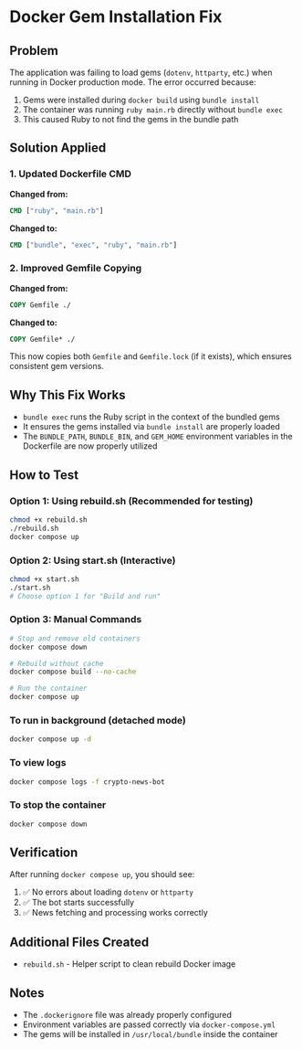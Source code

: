 # Docker Gem Installation Fix

## Problem

The application was failing to load gems (`dotenv`, `httparty`, etc.) when running in Docker production mode. The error occurred because:

1. Gems were installed during `docker build` using `bundle install`
2. The container was running `ruby main.rb` directly without `bundle exec`
3. This caused Ruby to not find the gems in the bundle path

## Solution Applied

### 1. Updated Dockerfile CMD

**Changed from:**

```dockerfile
CMD ["ruby", "main.rb"]
```

**Changed to:**

```dockerfile
CMD ["bundle", "exec", "ruby", "main.rb"]
```

### 2. Improved Gemfile Copying

**Changed from:**

```dockerfile
COPY Gemfile ./
```

**Changed to:**

```dockerfile
COPY Gemfile* ./
```

This now copies both `Gemfile` and `Gemfile.lock` (if it exists), which ensures consistent gem versions.

## Why This Fix Works

- `bundle exec` runs the Ruby script in the context of the bundled gems
- It ensures the gems installed via `bundle install` are properly loaded
- The `BUNDLE_PATH`, `BUNDLE_BIN`, and `GEM_HOME` environment variables in the Dockerfile are now properly utilized

## How to Test

### Option 1: Using rebuild.sh (Recommended for testing)

```bash
chmod +x rebuild.sh
./rebuild.sh
docker compose up
```

### Option 2: Using start.sh (Interactive)

```bash
chmod +x start.sh
./start.sh
# Choose option 1 for "Build and run"
```

### Option 3: Manual Commands

```bash
# Stop and remove old containers
docker compose down

# Rebuild without cache
docker compose build --no-cache

# Run the container
docker compose up
```

### To run in background (detached mode)

```bash
docker compose up -d
```

### To view logs

```bash
docker compose logs -f crypto-news-bot
```

### To stop the container

```bash
docker compose down
```

## Verification

After running `docker compose up`, you should see:

1. ✅ No errors about loading `dotenv` or `httparty`
2. ✅ The bot starts successfully
3. ✅ News fetching and processing works correctly

## Additional Files Created

- `rebuild.sh` - Helper script to clean rebuild Docker image

## Notes

- The `.dockerignore` file was already properly configured
- Environment variables are passed correctly via `docker-compose.yml`
- The gems will be installed in `/usr/local/bundle` inside the container
